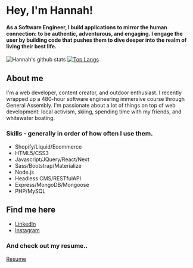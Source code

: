 # Hey, I'm Hannah!

#### As a Software Engineer, I build applications to mirror the human connection: to be authentic, adventurous, and engaging. I engage the user by building code that pushes them to dive deeper into the realm of living their best life.

![Hannah's github stats](https://github-readme-stats.vercel.app/api?username=hannahtrask&theme=jolly&show_icons=true)
[![Top Langs](https://github-readme-stats.vercel.app/api/top-langs/?username=hannahtrask&layout=compact&theme=jolly)](https://github.com/hannahtrask/github-readme-stats)

## About me
I'm a web developer, content creator, and outdoor enthusiast. I recently wrapped up a 480-hour software engineering immersive course through General Assembly. I'm passionate about a lot of things on top of web development: local activism, skiing, spending time with my friends, and whitewater boating.

### Skills - generally in order of how often I use them.
* Shopify/Liquid/Ecommerce
* HTML5/CSS3
* Javascript/JQuery/React/Next
* Sass/Bootstrap/Materialize
* Node.js
* Headless CMS/RESTfulAPI
* Express/MongoDB/Mongoose
* PHP/MySQL

## Find me here

* [LinkedIn](https://www.linkedin.com/in/hannahtrask/)
* [Instagram](https://www.instagram.com/hannah_____catherine/)

### And check out my resume..

[Resume](https://drive.google.com/file/d/1APmdKq9KA8P3-v1u9tkh7VBXr6Tulfg6/view?usp=sharing)
